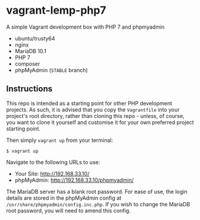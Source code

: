 # vagrant-lemp-php7
A simple Vagrant development box with PHP 7 and phpmyadmin

* ubuntu/trusty64
* nginx
* MariaDB 10.1
* PHP 7
* composer
* phpMyAdmin (`STABLE` branch)

## Instructions
This repo is intended as a starting point for other PHP development projects. As such, it is advised that you copy the `Vagrantfile` into your project's root directory, rather than cloning this repo - unless, of course, you want to clone it yourself and customise it for your own preferred project starting point.

Then simply `vagrant up` from your terminal:
```
$ vagrant up
```
Navigate to the following URLs to use:
* Your Site: http://192.168.33.10/
* phpMyAdmin: http://192.168.33.10/phpmyadmin/

The MariaDB server has a blank root password. For ease of use, the login details are stored in the phpMyAdmin config at `/usr/share/phpmyadmin/config.inc.php`. If you wish to change the MariaDB root password, you will need to amend this config.
